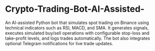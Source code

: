 # Crypto-Trading-Bot-AI-Assisted-
An AI-assisted Python bot that simulates spot trading on Binance using technical indicators such as RSI, MACD, and SMA. It generates signals, executes simulated buy/sell operations with configurable stop-loss and take-profit levels, and logs trades automatically. The bot also integrates optional Telegram notifications for live trade updates.
